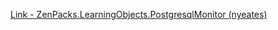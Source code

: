 [Link - ZenPacks.LearningObjects.PostgresqlMonitor (nyeates)](https://github.com/nyeates/ZenPacks.LearningObjects.PostgresqlMonitor)
